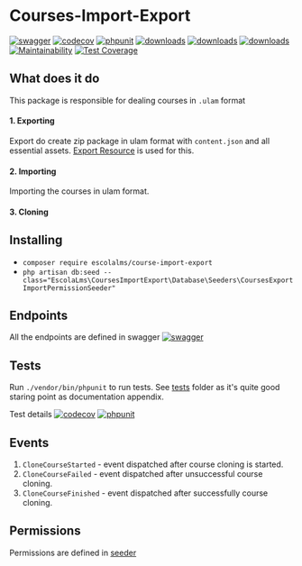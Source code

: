 # Courses-Import-Export
[![swagger](https://img.shields.io/badge/documentation-swagger-green)](https://escolalms.github.io/Courses-Import-Export/)
[![codecov](https://codecov.io/gh/EscolaLMS/Courses-Import-Export/branch/main/graph/badge.svg?token=NRAN4R8AGZ)](https://codecov.io/gh/EscolaLMS/Courses-Import-Export)
[![phpunit](https://github.com/EscolaLMS/Courses-Import-Export/actions/workflows/test.yml/badge.svg)](https://github.com/EscolaLMS/Courses-Import-Export/actions/workflows/test.yml)
[![downloads](https://img.shields.io/packagist/dt/escolalms/Courses-Import-Export)](https://packagist.org/packages/escolalms/Courses-Import-Export)
[![downloads](https://img.shields.io/packagist/v/escolalms/Courses-Import-Export)](https://packagist.org/packages/escolalms/Courses-Import-Export)
[![downloads](https://img.shields.io/packagist/l/escolalms/Courses-Import-Export)](https://packagist.org/packages/escolalms/Courses-Import-Export)
[![Maintainability](https://api.codeclimate.com/v1/badges/04a88ff03ede597fd18b/maintainability)](https://codeclimate.com/github/EscolaLMS/Courses-Import-Export/maintainability)
[![Test Coverage](https://api.codeclimate.com/v1/badges/04a88ff03ede597fd18b/test_coverage)](https://codeclimate.com/github/EscolaLMS/Courses-Import-Export/test_coverage)

## What does it do
This package is responsible for dealing courses in `.ulam` format

#### 1. Exporting
Export do create zip package in ulam format with `content.json` and all essential assets. [Export Resource](https://github.com/EscolaLMS/Courses#adding-new-topiccontent-type) is used for this.

#### 2. Importing
Importing the courses in ulam format.

#### 3. Cloning


## Installing
- `composer require escolalms/course-import-export`
- `php artisan db:seed --class="EscolaLms\CoursesImportExport\Database\Seeders\CoursesExportImportPermissionSeeder"`

## Endpoints
All the endpoints are defined in swagger
[![swagger](https://img.shields.io/badge/documentation-swagger-green)](https://escolalms.github.io/Courses-Import-Export/)

## Tests
Run `./vendor/bin/phpunit` to run tests. See [tests](tests) folder as it's quite good staring point as documentation appendix.

Test details
[![codecov](https://codecov.io/gh/EscolaLMS/Courses-Import-Export/branch/main/graph/badge.svg?token=NRAN4R8AGZ)](https://codecov.io/gh/EscolaLMS/Courses-Import-Export)
[![phpunit](https://github.com/EscolaLMS/Courses-Import-Export/actions/workflows/test.yml/badge.svg)](https://github.com/EscolaLMS/Courses-Import-Export/actions/workflows/test.yml)

## Events
1. `CloneCourseStarted` - event dispatched after course cloning is started.
2. `CloneCourseFailed` - event dispatched after unsuccessful course cloning.
3. `CloneCourseFinished` - event dispatched after successfully course cloning.


## Permissions
Permissions are defined in [seeder](database/seeders/CoursesExportImportPermissionSeeder.php)

